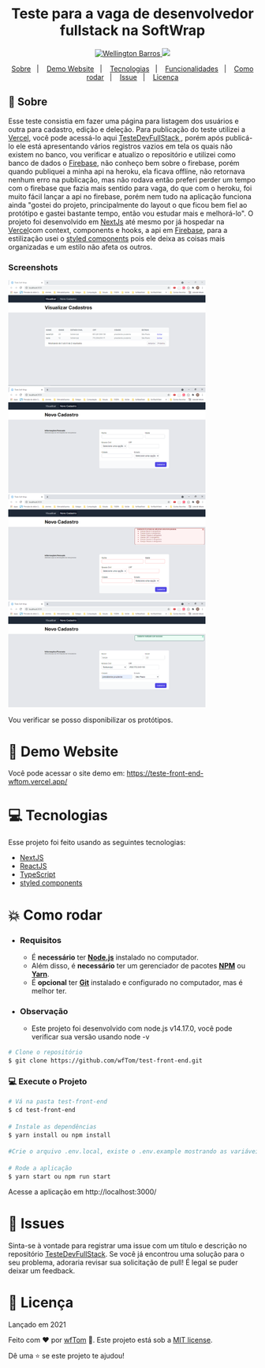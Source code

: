 <h1 align="center">
    Teste para a vaga de desenvolvedor fullstack na SoftWrap
</h1>

<p align="center">
   <a href="https://www.linkedin.com/in/wellington-barros-593ba0137/">
      <img alt="Wellington Barros" src="https://img.shields.io/badge/-Wellington%20Barros-8257E5?style=flat&logo=Linkedin&logoColor=white" />
   </a>
  <a aria-label="Completed" href="mailto:wf_tom@hotmail.com.br?subject=GitHub%20repo%20Teste%20Dev%20FullStack">
    <img src="https://img.shields.io/badge/-FaleComigo8257E5?style=flat&logoColor=white"></img>
  </a>
</p>

<p align="center">
  <a href="#bookmark-sobre">Sobre</a>&nbsp;&nbsp;&nbsp;|&nbsp;&nbsp;&nbsp;
  <a href="#eyes-demo-website">Demo Website</a>&nbsp;&nbsp;&nbsp;|&nbsp;&nbsp;&nbsp;
  <a href="#computer-tecnologias">Tecnologias</a>&nbsp;&nbsp;&nbsp;|&nbsp;&nbsp;&nbsp;
  <a href="#rocket-funcionalidades">Funcionalidades</a>&nbsp;&nbsp;&nbsp;|&nbsp;&nbsp;&nbsp;
  <a href="#construction_worker-como-rodar">Como rodar</a>&nbsp;&nbsp;&nbsp;|&nbsp;&nbsp;&nbsp;
  <a href="##bug-issues">Issue</a>&nbsp;&nbsp;&nbsp;|&nbsp;&nbsp;&nbsp;
  <a href="#memo-licença">Licença</a>
</p>

## :bookmark: Sobre

Esse teste consistia em fazer uma página para listagem dos usuários e outra para cadastro, edição e deleção. Para publicação do teste utilizei a [Vercel](https://vercel.com/), você pode acessá-lo aqui <a href="https://teste-front-end-wftom.vercel.app/"> TesteDevFullStack </a>, porém após publicá-lo ele está apresentando vários registros vazios em tela os quais não existem no banco, vou verificar e atualizo o repositório e utilizei como banco de dados o [Firebase](http://firebase.google.com/), não conheço bem sobre o firebase, porém quando publiquei a minha api na heroku, ela ficava offline, não retornava nenhum erro na publicação, mas não rodava então preferi perder um tempo com o firebase que fazia mais sentido para vaga, do que com o heroku, foi muito fácil lançar a api no firebase, porém nem tudo na aplicação funciona ainda "gostei do projeto, principalmente do layout o que ficou bem fiel ao protótipo e gastei bastante tempo, então vou estudar mais e melhorá-lo".
O projeto foi desenvolvido em [NextJs](https://nextjs.org) até mesmo por já hospedar na [Vercel](https://vercel.com/)com context, components e hooks, a api em [Firebase](http://firebase.google.com/), para a estilização usei o [styled components](https://styled-components.com/) pois ele deixa as coisas mais organizadas e um estilo não afeta os outros.

### Screenshots

<div>
   <img src="./.github/landing_page.png" width="400px">
   <img src="./.github/register.png" width="400px">
</div>
<div>
   <img src="./.github/error.png" width="400px">
   <img src="./.github/success.png" width="400px">
</div>

Vou verificar se posso disponibilizar os protótipos.

# :eyes: Demo Website

Você pode acessar o site demo em: https://teste-front-end-wftom.vercel.app/

# :computer: Tecnologias

Esse projeto foi feito usando as seguintes tecnologias:

- [NextJS](https://nextjs.org)
- [ReactJS](https://reactjs.org/)
- [TypeScript](https://www.typescriptlang.org/)
- [styled components](https://styled-components.com/)

# :boom: Como rodar

- ### **Requisitos**

  - É **necessário** ter **[Node.js](https://nodejs.org/en/)** instalado
    no computador.
  - Além disso, é **necessário** ter um gerenciador de pacotes
    **[NPM](https://www.npmjs.com/)** ou **[Yarn](https://yarnpkg.com/)**.
  - É **opcional** ter **[Git](https://git-scm.com/)** instalado e
    configurado no computador, mas é melhor ter.

- ### **Observação**

  - Este projeto foi desenvolvido com node.js v14.17.0, você pode verificar sua versão usando node -v

```bash
# Clone o repositório
$ git clone https://github.com/wfTom/test-front-end.git
```

### 💻 Execute o Projeto

```bash
# Vá na pasta test-front-end
$ cd test-front-end

# Instale as dependências
$ yarn install ou npm install

#Crie o arquivo .env.local, existe o .env.example mostrando as variáveis de ambiente

# Rode a aplicação
$ yarn start ou npm run start
```

Acesse a aplicação em http://localhost:3000/

# :bug: Issues

Sinta-se à vontade para registrar uma issue com um título e descrição no repositório [TesteDevFullStack](https://github.com/wfTom/test-front-end/issues).
Se você já encontrou uma solução para o seu problema, adoraria revisar sua solicitação de pull!
É legal se puder deixar um feedback.

# :closed_book: Licença

Lançado em 2021

Feito com ❤︎ por [wfTom](https://github.com/wfTom) 🚀. Este projeto está sob a [MIT license](./LICENSE).

Dê uma ⭐️ se este projeto te ajudou!
